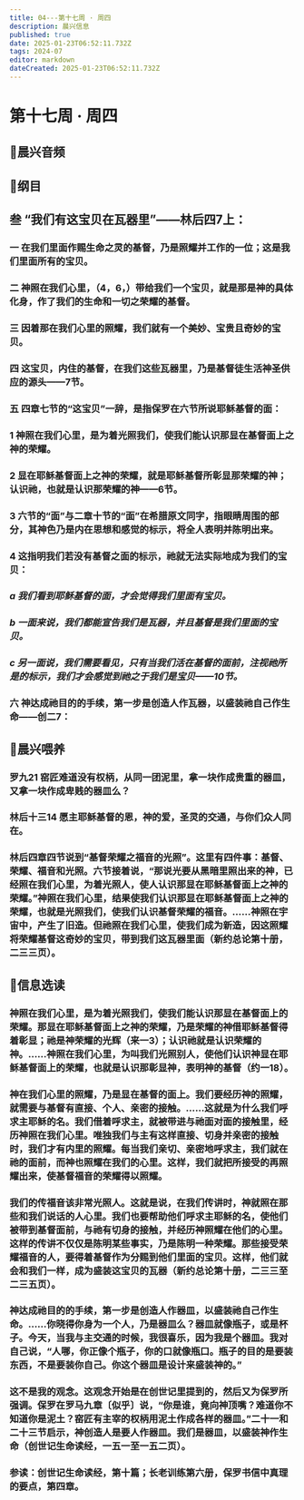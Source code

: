 ```yaml
---
title: 04---第十七周 · 周四
description: 晨兴信息
published: true
date: 2025-01-23T06:52:11.732Z
tags: 2024-07
editor: markdown
dateCreated: 2025-01-23T06:52:11.732Z
---
```


# 第十七周 · 周四
## 🎵晨兴音频

## 📖纲目

## 叁	“我们有这宝贝在瓦器里”——林后四7上：

### 一	在我们里面作赐生命之灵的基督，乃是照耀并工作的一位；这是我们里面所有的宝贝。

### 二	神照在我们心里，（4，6，）带给我们一个宝贝，就是那是神的具体化身，作了我们的生命和一切之荣耀的基督。

### 三	因着那在我们心里的照耀，我们就有一个美妙、宝贵且奇妙的宝贝。

### 四	这宝贝，内住的基督，在我们这些瓦器里，乃是基督徒生活神圣供应的源头——7节。

### 五	四章七节的“这宝贝”一辞，是指保罗在六节所说耶稣基督的面：

### 1	神照在我们心里，是为着光照我们，使我们能认识那显在基督面上之神的荣耀。

### 2	显在耶稣基督面上之神的荣耀，就是耶稣基督所彰显那荣耀的神；认识祂，也就是认识那荣耀的神——6节。

### 3	六节的“面”与二章十节的“面”在希腊原文同字，指眼睛周围的部分，其神色乃是内在思想和感觉的标示，将全人表明并陈明出来。

### 4	这指明我们若没有基督之面的标示，祂就无法实际地成为我们的宝贝：

### *a	我们看到耶稣基督的面，才会觉得我们里面有宝贝。*

### *b	一面来说，我们都能宣告我们是瓦器，并且基督是我们里面的宝贝。*

### *c	另一面说，我们需要看见，只有当我们活在基督的面前，注视祂所是的标示，我们才会感觉到祂之于我们是宝贝——10节。*

### 六	神达成祂目的的手续，第一步是创造人作瓦器，以盛装祂自己作生命——创二7：

## 📖晨兴喂养

### **罗九21**    **窑匠难道没有权柄，从同一团泥里，拿一块作成贵重的器皿，又拿一块作成卑贱的器皿么？**

### **林后十三14**    **愿主耶稣基督的恩，神的爱，圣灵的交通，与你们众人同在。**

### 林后四章四节说到“基督荣耀之福音的光照”。这里有四件事：基督、荣耀、福音和光照。六节接着说，“那说光要从黑暗里照出来的神，已经照在我们心里，为着光照人，使人认识那显在耶稣基督面上之神的荣耀。”神照在我们心里，结果使我们认识那显在耶稣基督面上之神的荣耀，也就是光照我们，使我们认识基督荣耀的福音。……神照在宇宙中，产生了旧造。但祂照在我们心里，使我们成为新造，因这照耀将荣耀基督这奇妙的宝贝，带到我们这瓦器里面（新约总论第十册，二三三页）。

## 📖信息选读

### 神照在我们心里，是为着光照我们，使我们能认识那显在基督面上的荣耀。那显在耶稣基督面上之神的荣耀，乃是荣耀的神借耶稣基督得着彰显；祂是神荣耀的光辉（来一3）；认识祂就是认识荣耀的神。……神照在我们心里，为叫我们光照别人，使他们认识神显在耶稣基督面上的荣耀，也就是认识那彰显神，表明神的基督（约一18）。

### 神在我们心里的照耀，乃是显在基督的面上。我们要经历神的照耀，就需要与基督有直接、个人、亲密的接触。……这就是为什么我们呼求主耶稣的名。我们借着呼求主，就被带进与祂面对面的接触里，经历神照在我们心里。唯独我们与主有这样直接、切身并亲密的接触时，我们才有内里的照耀。每当我们亲切、亲密地呼求主，我们就在祂的面前，而神也照耀在我们的心里。这样，我们就把所接受的再照耀出来，使基督福音的荣耀得以照耀。

### 我们的传福音该非常光照人。这就是说，在我们传讲时，神就照在那些和我们说话的人心里。我们也要帮助他们呼求主耶稣的名，使他们被带到基督面前，与祂有切身的接触，并经历神照耀在他们的心里。这样的传讲不仅仅是陈明某些事实，乃是陈明一种荣耀。那些接受荣耀福音的人，要得着基督作为分赐到他们里面的宝贝。这样，他们就会和我们一样，成为盛装这宝贝的瓦器（新约总论第十册，二三三至二三五页）。

### 神达成祂目的的手续，第一步是创造人作器皿，以盛装祂自己作生命。……你晓得你身为一个人，乃是器皿么？器皿就像瓶子，或是杯子。今天，当我与主交通的时候，我很喜乐，因为我是个器皿。我对自己说，“人哪，你正像个瓶子，你的口就像瓶口。瓶子的目的是要装东西，不是要装你自己。你这个器皿是设计来盛装神的。”

### 这不是我的观念。这观念开始是在创世记里提到的，然后又为保罗所强调。保罗在罗马九章〔似乎〕说，“你是谁，竟向神顶嘴？难道你不知道你是泥土？窑匠有主宰的权柄用泥土作成各样的器皿。”二十一和二十三节启示，神创造人是要人作器皿。我们是器皿，以盛装神作生命（创世记生命读经，一五一至一五二页）。

###  参读：创世记生命读经，第十篇；长老训练第六册，保罗书信中真理的要点，第四章。
<!-- Google tag (gtag.js) -->
<script async src="https://www.googletagmanager.com/gtag/js?id=G-1P8709Z16T"></script>
<script>
  window.dataLayer = window.dataLayer || [];
  function gtag(){dataLayer.push(arguments);}
  gtag('js', new Date());

  gtag('config', 'G-1P8709Z16T');
</script>